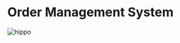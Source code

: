 **<h1>Order Management System</h1>**

![hippo](https://media3.giphy.com/media/v1.Y2lkPTc5MGI3NjExd3ZmaXRnenZ3aDJidXQ4aWhkM3NicnJoa3RpOGRsNjJleGxmdzI2OCZlcD12MV9pbnRlcm5hbF9naWZfYnlfaWQmY3Q9Zw/KEYEpIngcmXlHetDqz/giphy.gif)


